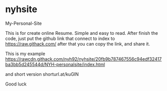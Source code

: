 # nyhsite
My-Personal-Site

This is for create online Resume.
Simple and easy to read.
After finish the code, just put the github link that connect to index to https://raw.githack.com/
after that you can copy the link, and share it.

This is my example 
https://rawcdn.githack.com/nyh92/nyhsite/20fb9b787467556c94edf32417ba3bb5d245544d/NYH-personalsite/index.html

and short version
shorturl.at/kuGIN

Good luck

